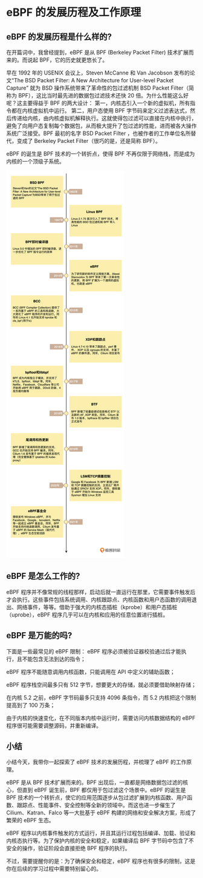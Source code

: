 # eBPF 的发展历程及工作原理


## eBPF 的发展历程是什么样的?

在开篇词中，我曾经提到，eBPF 是从 BPF (Berkeley Packet Filter) 技术扩展而来的。而说起 BPF，它的历史就更悠长了。

早在 1992 年的 USENIX 会议上，Steven McCanne 和 Van Jacobson 发布的论文“The BSD Packet Filter: A New Architecture for User-level Packet Capture” 就为 BSD 操作系统带来了革命性的包过滤机制 BSD Packet Filter（简称为 BPF），这比当时最先进的数据包过滤技术还快 20 倍。为什么性能这么好呢？这主要得益于 BPF 的两大设计：
第一，内核态引入一个新的虚拟机，所有指令都在内核虚拟机中运行。
第二，用户态使用 BPF 字节码来定义过滤表达式，然后传递给内核，由内核虚拟机解释执行。这就使得包过滤可以直接在内核中执行，避免了向用户态复制每个数据包，从而极大提升了包过滤的性能，进而被各大操作系统广泛接受。BPF 最初的名字 BSD Packet Filter ，也被作者的工作单位名所替代，变成了 Berkeley Packet Filter（很巧的是，还是简称 BPF）。

eBPF 的诞生是 BPF 技术的一个转折点，使得 BPF 不再仅限于网络栈，而是成为内核的一个顶级子系统。

![](./image/02-01.jpeg)

## eBPF 是怎么工作的?

eBPF 程序并不像常规的线程那样，启动后就一直运行在那里，它需要事件触发后才会执行。这些事件包括系统调用、内核跟踪点、内核函数和用户态函数的调用退出、网络事件，等等。借助于强大的内核态插桩（kprobe）和用户态插桩（uprobe），eBPF 程序几乎可以在内核和应用的任意位置进行插桩。


## eBPF 是万能的吗?

下面是一些最常见的  eBPF 限制：
eBPF 程序必须被验证器校验通过后才能执行，且不能包含无法到达的指令；

eBPF 程序不能随意调用内核函数，只能调用在 API 中定义的辅助函数；

eBPF 程序栈空间最多只有 512 字节，想要更大的存储，就必须要借助映射存储；

在内核 5.2 之前，eBPF 字节码最多只支持 4096 条指令，而 5.2 内核把这个限制提高到了 100 万条；

由于内核的快速变化，在不同版本内核中运行时，需要访问内核数据结构的 eBPF 程序很可能需要调整源码，并重新编译。

## 小结

小结今天，我带你一起探索了 eBPF 技术的发展历程，并梳理了 eBPF 的工作原理。

eBPF 是从 BPF 技术扩展而来的。BPF 出现后，一直都是网络数据包过滤的核心，但直到 eBPF 诞生前，BPF 都仅用于包过滤这个场景中。eBPF 的诞生是 BPF 技术的一个转折点，使它的应用范围逐步从包过滤扩展到内核函数、用户函数、跟踪点、性能事件、安全控制等全新的领域中。而这也进一步催生了 Cilium、Katran、Falco 等一大批基于 eBPF 构建的网络和安全解决方案，形成了繁荣的 eBPF 生态。

eBPF 程序以内核事件触发的方式运行，并且其运行过程包括编译、加载、验证和内核态执行等。为了保护内核的安全和稳定，如果编译后 BPF 字节码中包含了不安全的操作，验证阶段会直接拒绝 BPF 程序的执行。

不过，需要提醒你的是：为了确保安全和稳定，eBPF 程序也有很多的限制，这是你在后续的学习过程中需要特别留心的。


